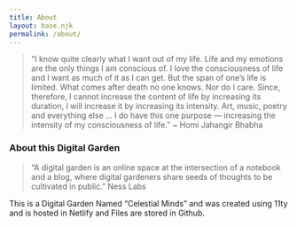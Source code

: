 ```yaml
---
title: About
layout: base.njk
permalink: /about/
---
```

> “I know quite clearly what I want out of my life. Life and my emotions are the only things I am conscious of. I love the consciousness of life and I want as much of it as I can get. But the span of one’s life is limited. What comes after death no one knows. Nor do I care. Since, therefore, I cannot increase the content of life by increasing its duration, I will increase it by increasing its intensity. Art, music, poetry and everything else … I do have this one purpose — increasing the intensity of my consciousness of life.” ~ Homi Jahangir Bhabha

### About this Digital Garden

> “A digital garden is an online space at the intersection of a notebook and a blog, where digital gardeners share seeds of thoughts to be cultivated in public.” Ness Labs

This is a Digital Garden Named “Celestial Minds” and was created using 11ty and is hosted in Netlify and Files are stored in Github. 
